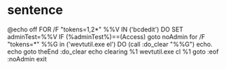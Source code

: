 # sentence
@echo off
FOR /F "tokens=1,2*" %%V IN ('bcdedit') DO SET adminTest=%%V
IF (%adminTest%)==(Access) goto noAdmin
for /F "tokens=*" %%G in ('wevtutil.exe el') DO (call :do_clear "%%G")
echo.
echo goto theEnd
:do_clear
echo clearing %1
wevtutil.exe cl %1
goto :eof
:noAdmin
exit
